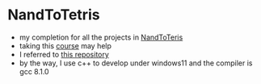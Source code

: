 # NandToTetris

- my completion for all the projects in [NandToTeris](https://www.nand2tetris.org/)
- taking this [course](https://www.coursera.org/learn/build-a-computer) may help
- I referred to [this repository](https://github.com/PKUFlyingPig/NandToTetris)
- by the way, I use c++ to develop under windows11 and the compiler is gcc 8.1.0

